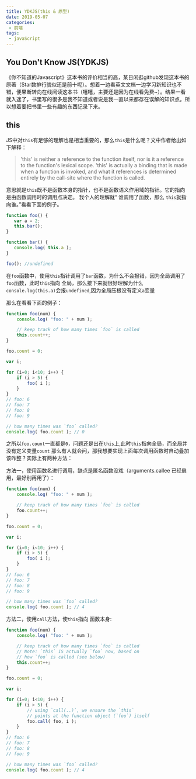 ```yaml
---
title: YDKJS(this & 原型)
date: 2019-05-07
categories:
 - 前端
tags:
 - javaScript
---
```

## You Don't Know JS(YDKJS)
《你不知道的Javascript》这本书的评价相当的高，某日闲逛github发现这本书的原著（Star数排行貌似还是前十呢）。想着一边看英文文档一边学习新知识也不错，便果断转向在线阅读这本书（嘻嘻，主要还是因为在线看免费~）。结果一看就入迷了，书里写的很多是我不知道或者说是我一直以来都存在误解的知识点。所以想着要把书里一些有趣的东西记录下来。

## this
JS中对`this`有足够的理解也是相当重要的，那么`this`是什么呢？文中作者给出如下解释：
>'this' is neither a reference to the function itself, nor is it a reference to the function's lexical scope.
 'this' is actually a binding that is made when a function is invoked, and what it references is determined entirely by the call-site where the function is called.
 
 意思就是`this`既不是函数本身的指针，也不是函数语义作用域的指针。它的指向是由函数调用时的调用点决定。
 我个人的理解就“ 谁调用了函数，那么 `this`就指向谁。”看看下面的例子。
 
 ```javascript 1.8
function foo() {
	var a = 2;
	this.bar();
}

function bar() {
	console.log( this.a );
}

foo(); //undefined
```
在`foo`函数中，使用`this`指针调用了`bar`函数，为什么不会报错，因为全局调用了`foo`函数，此时`this`指向 全局，那么接下来就很好理解为什么`console.log(this.a)`会报`undefined`,因为全局压根没有定义`a`变量

那么在看看下面的例子：
```javascript 1.8
function foo(num) {
	console.log( "foo: " + num );

	// keep track of how many times `foo` is called
	this.count++;
}

foo.count = 0;

var i;

for (i=0; i<10; i++) {
	if (i > 5) {
		foo( i );
	}
}
// foo: 6
// foo: 7
// foo: 8
// foo: 9

// how many times was `foo` called?
console.log( foo.count ); // 0 
```
之所以`foo.count`一直都是`0`，问题还是出在`this`上,此时`this`指向全局，而全局并没有定义变量`count`
那么有人就会问，那我想要实现上面每次调用函数时自动叠加该咋整？实际上有两种方法：

方法一，使用函数名进行调用，缺点是匿名函数没戏（arguments.callee 已经启用，最好别再用了）：
```javascript 1.8
function foo(num) {
	console.log( "foo: " + num );

	// keep track of how many times `foo` is called
	foo.count++;
}

foo.count = 0;

var i;

for (i=0; i<10; i++) {
	if (i > 5) {
		foo( i );
	}
}
// foo: 6
// foo: 7
// foo: 8
// foo: 9

// how many times was `foo` called?
console.log( foo.count ); // 4
```

方法二，使用`call`方法，使`this`指向 函数本身:
```javascript 1.8
function foo(num) {
	console.log( "foo: " + num );

	// keep track of how many times `foo` is called
	// Note: `this` IS actually `foo` now, based on
	// how `foo` is called (see below)
	this.count++;
}

foo.count = 0;

var i;

for (i=0; i<10; i++) {
	if (i > 5) {
		// using `call(..)`, we ensure the `this`
		// points at the function object (`foo`) itself
		foo.call( foo, i );
	}
}
// foo: 6
// foo: 7
// foo: 8
// foo: 9

// how many times was `foo` called?
console.log( foo.count ); // 4
```